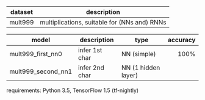 | dataset | description                                  |
| ------- |:--------------------------------------------:|
| mult999 | multiplications, suitable for (NNs and) RNNs |

| model              | description    | type                | accuracy |
| ------------------ | -------------- | ------------------- | -------: |
| mult999_first_nn0  | infer 1st char | NN (simple)         |     100% |
| mult999_second_nn1 | infer 2nd char | NN (1 hidden layer) |          |

requirements: Python 3.5, TensorFlow 1.5 (tf-nightly)
